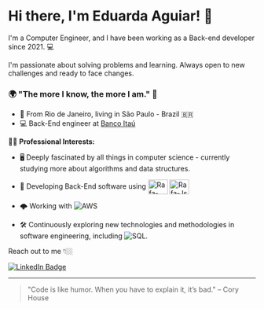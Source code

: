 # Hi there, I'm Eduarda Aguiar! 👋

I'm a Computer Engineer, and I have been working as a Back-end developer since 2021. 💻

I'm passionate about solving problems and learning. Always open to new challenges and ready to face changes.

### 🌍 "The more I know, the more I am." 🧠

- 📍 From Rio de Janeiro, living in São Paulo - Brazil 🇧🇷
- 💻 Back-End engineer at [Banco Itaú](https://www.itau.com.br/)

👩‍💻 **Professional Interests:**
- 🖥️ Deeply fascinated by all things in computer science - currently studying more about algorithms and data structures.
- 📱 Developing Back-End software using <img align="center" alt="Rafa-Python" height="30" width="40" src="https://cdn.jsdelivr.net/gh/devicons/devicon/icons/dot-net/dot-net-plain-wordmark.svg">   <img align="center" alt="Rafa-Js" height="30" width="40" src="https://cdn.jsdelivr.net/gh/devicons/devicon/icons/csharp/csharp-original.svg">

- 🌩️ Working with ![AWS](https://img.shields.io/badge/AWS-232F3E?style=flat&logo=amazonaws&logoColor=white)
- 🛠️ Continuously exploring new technologies and methodologies in software engineering, including ![SQL](https://img.shields.io/badge/SQL-003B57?style=flat&logo=sqlite&logoColor=white).

Reach out to me 👇🏼

[![LinkedIn Badge](https://img.shields.io/badge/-LinkedIn-blue?style=flat-square&logo=Linkedin&logoColor=white&link=https://www.linkedin.com/in/eduarda-aguiar-754ba01a6/)](https://www.linkedin.com/in/eduarda-aguiar-754ba01a6/)

<hr>

> "Code is like humor. When you have to explain it, it’s bad." – Cory House
